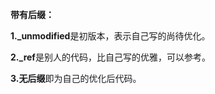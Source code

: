 **带有后缀：**

**1._unmodified**是初版本，表示自己写的尚待优化。

**2._ref**是别人的代码，比自己写的优雅，可以参考。

**3.无后缀**即为自己的优化后代码。

